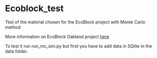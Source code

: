 # Ecoblock_test
Test of the material chosen for the EcoBlock project with Monte Carlo method

More information on EcoBlock Oakland project [here](https://regions20.org/wp-content/uploads/2016/10/100-SolutionClimateProject-RE_062.pdf)

To test it run run_mc_sim.py but first you have to add data in SQlite in the data folder.
